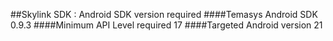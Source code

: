##Skylink SDK : Android SDK version required
####Temasys Android SDK 0.9.3
####Minimum API Level required 17
####Targeted Android version 21